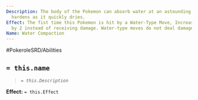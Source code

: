 ```yaml
---
Description: The body of the Pokemon can absorb water at an astounding rate, its body
  hardens as it quickly dries.
Effect: The fist time this Pokemon is hit by a Water-Type Move, Increase its Defense
  by 2 instead of receiving damage. Water-type moves do not deal damage to this Pokemon.
Name: Water Compaction
---
```


#PokeroleSRD/Abilities

## `= this.name`

> *`= this.Description`*

**Effect:** `= this.Effect`
